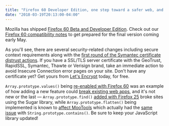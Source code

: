 ```yaml
---
title: "Firefox 60 Developer Edition, one step toward a safer web, and JavaScript library compatibility"
date: "2018-03-19T20:13:00-04:00"
---
```

Mozilla has shipped [Firefox 60 Beta and Developer Edition](https://www.mozilla.org/firefox/channel/desktop/). Check out our [Firefox 60 compatibility notes](https://www.fxsitecompat.com/en-CA/versions/60/) to get prepared for the final version coming early May.

As you'll see, there are several security-related changes including secure context requirements along with the [first round of the Symantec certificate distrust actions](https://www.fxsitecompat.com/en-CA/docs/2018/symantec-certificates-issued-before-june-2016-are-now-distrusted/). If you have a SSL/TLS server certificate with the GeoTrust, RapidSSL, Symantec, Thawte or Verisign brand, take an immediate action to avoid Insecure Connection error pages on your site. Don't have any certificate yet? Get yours from [Let's Encrypt](https://letsencrypt.org/) today, for free.

`Array.prototype.values()` being [re-enabled with Firefox 60](https://www.fxsitecompat.com/en-CA/docs/2018/array-prototype-values-is-now-enabled-again/) was an example of how adding a new feature could [break existing web apps](https://www.fxsitecompat.com/en-CA/docs/2016/array-prototype-values-breaks-some-legacy-apps/), and it's not new or the last —
`Array.prototype.find()` [added with Firefox 25](https://www.fxsitecompat.com/en-CA/docs/2013/es6-array-methods-have-been-added/) broke sites using the Sugar library, while `Array.prototype.flatten()` being implemented is known to [affect MooTools](https://bugzilla.mozilla.org/show_bug.cgi?id=1443630) which actually had the [same issue](https://www.fxsitecompat.com/en-CA/docs/2012/mootools-1-2-x-is-not-compatible-with-firefox-18-and-newer/) with `String.prototype.contains()`. Be sure to keep your JavaScript library updated!
